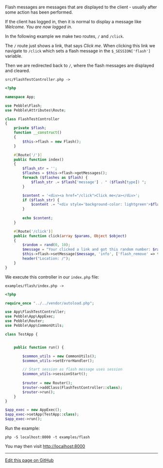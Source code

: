 Flash messages are messages that are displayed to the client -
usually after some action has been performed. 

If the client has logged in, then it is normal to display 
a message like *Welcome. You are now logged in*.

In the following example we make two routes, `/` and `/click`. 

The `/` route just shows a link, that says *Click me*. When 
clicking this link we navigate to `/click` which sets a flash message
in the `$_SESSION['flash']` variable. 

Then we are redirected back to `/`, where the flash messages are 
displayed and cleared.  

```src/FlashTestController.php ->```

~~~php
<?php

namespace App;

use Pebble\Flash;
use Pebble\Attributes\Route;

class FlashTestController
{
    private $flash;
    function __construct()
    {
        $this->flash = new Flash();
    }

    #[Route('/')]
    public function index()
    {
        $flash_str = '';
        $flashes = $this->flash->getMessages();
        foreach ($flashes as $flash) {
            $flash_str .= $flash['message'] . " ($flash[type]) ";
        }

        $content = '<div><a href="/click">Click me</a></div>';
        if ($flash_str) {
            $content .= "<div style='background-color: lightgreen'>$flash_str</div>";
        }
        
        echo $content;
    }

    #[Route('/click')]
    public function click(array $params, Object $object)
    {
        $random = rand(0, 10);
        $message = "Your clicked a link and got this random number: $random";
        $this->flash->setMessage($message, 'info', ['flash_remove' => true]);
        header("Location: /");
    }
}

~~~

We execute this controller in our `index.php` file: 

```examples/flash/index.php ->```

~~~php
<?php

require_once "../../vendor/autoload.php";

use App\FlashTestController;
use Pebble\App\AppExec;
use Pebble\Router;
use Pebble\App\CommonUtils;

class TestApp {


    public function run() {

        $common_utils = new CommonUtils();
        $common_utils->setErrorHandler();

        // Start session as flash message uses session
        $common_utils->sessionStart();
        
        $router = new Router();
        $router->addClass(FlashTestController::class);
        $router->run();
    }
}

$app_exec = new AppExec();
$app_exec->setApp(TestApp::class);
$app_exec->run();

~~~

Run the example: 

    php -S localhost:8000 -t examples/flash

You may then visit [http://localhost:8000](http://localhost:8000)



<hr /><a href='https://github.com/diversen/pebble-framework-docs/blob/main/src-docs/910-Flash.md'>Edit this page on GitHub</a>